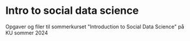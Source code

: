 # Intro to social data science
Opgaver og filer til sommerkurset "Introduction to Social Data Science" på KU sommer 2024